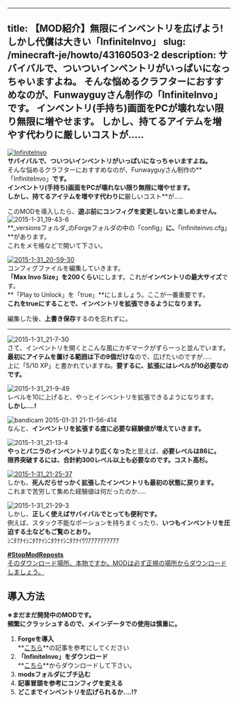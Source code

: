 
---
title: 【MOD紹介】無限にインベントリを広げよう! しかし代償は大きい「InfiniteInvo」
slug: /minecraft-je/howto/43160503-2
description: サバイバルで、ついついインベントリがいっぱいになっちゃいますよね。
 そんな悩めるクラフターにおすすめなのが、Funwayguyさん制作の「InfiniteInvo」です。
 インベントリ(手持ち)画面をPCが壊れない限り無限に増やせます。
 しかし、持てるアイテムを増やす代わりに厳しいコストが…..
---

[![InfiniteInvo](https://cdn-ak.f.st-hatena.com/images/fotolife/s/sasigume/20210208/20210208150701.png)](#8/c/8c8f88bb.png "InfiniteInvo")  
**サバイバルで、ついついインベントリがいっぱいになっちゃいますよね。**   
そんな悩めるクラフターにおすすめなのが、Funwayguyさん制作の**「InfiniteInvo」**です。  
**インベントリ(手持ち)画面をPCが壊れない限り無限に増やせます。**  
しかし、持てるアイテムを増やす代わりに**厳しいコスト**が…..

このMODを導入したら、**遊ぶ前にコンフィグを変更しないと楽しめません。**  
![2015-1-31_19-43-6](https://cdn-ak.f.st-hatena.com/images/fotolife/s/sasigume/20210208/20210208153025.jpg)  
**_versionsフォルダ_のForgeフォルダの中の「config」**に、**「infiniteinvo.cfg」**があります。  
これをメモ帳などで開いて下さい。 

[![2015-1-31_20-59-30](https://cdn-ak.f.st-hatena.com/images/fotolife/s/sasigume/20210208/20210208130112.jpg)](#1/0/10b95cfc.jpg "2015-1-31_20-59-30")  
コンフィグファイルを編集していきます。  
**「Max Invo Size」を200くらい**にします。これが**インベントリの最大サイズ**です。  
**「Play to Unlock」を「true」**にしましょう。ここが一番重要です。  
**これをtrueにすることで、インベントリを拡張できるようになります。**

編集した後、**上書き保存**するのを忘れずに。

---

![2015-1-31_21-7-30](https://cdn-ak.f.st-hatena.com/images/fotolife/s/sasigume/20210208/20210208125342.jpg)  
さて、インベントリを開くとこんな風にカギマークがずらーっと並んでいます。  
**最初にアイテムを置ける範囲は下の9個だけな**ので、広げたいのですが…..  
上に「5/10 XP」と書かれていますね。**要するに、拡張にはレベルが10必要なのです。**

![2015-1-31_21-9-49](https://cdn-ak.f.st-hatena.com/images/fotolife/s/sasigume/20210208/20210208175106.jpg)  
レベルを10に上げると、やっとインベントリを拡張できるようになります。  
**しかし….!**

![bandicam 2015-01-31 21-11-56-414](https://cdn-ak.f.st-hatena.com/images/fotolife/s/sasigume/20210208/20210208134420.jpg)  
なんと、**インベントリを拡張する度に必要な経験値が増えていきます。**

![2015-1-31_21-13-4](https://cdn-ak.f.st-hatena.com/images/fotolife/s/sasigume/20210208/20210208174730.jpg)  
**やっとバニラのインベントリより広くなった**と思えば、**必要レベルは86に。**  
**限界突破するには、合計約300レベル以上も必要なのです。コスト高杉。**

[![2015-1-31_21-25-37](https://cdn-ak.f.st-hatena.com/images/fotolife/s/sasigume/20210208/20210208144535.jpg)](#7/9/7954ffa0.jpg "2015-1-31_21-25-37")  
しかも、**死んだらせっかく拡張したインベントリも最初の状態に戻ります。**  
これまで苦労して集めた経験値は何だったのか…..

![2015-1-31_21-29-3](https://cdn-ak.f.st-hatena.com/images/fotolife/s/sasigume/20210208/20210208142508.jpg)  
しかし、**正しく使えばサバイバルでとっても便利です。**  
例えば、スタック不能なポーションを持ちまくったり、**いつもインベントリを圧迫する土などもご覧のとおり。**  
ｼﾆﾀｸﾅｲｼﾆﾀｸﾅｲｼﾆﾀｸﾅｲｼﾆﾀｸﾅｲｳﾜｱｱｱｱｱｱｱｱｱｱ

[**#StopModReposts**  
そのダウンロード場所、本物ですか。MODは必ず正規の場所からダウンロードしましょう。](https://www.napoan.com/stop-mod-reposts/)

## 導入方法 

**※まだまだ開発中のMODです。  
頻繁にクラッシュするので、メインデータでの使用は慎重に。**

1.  **Forgeを導入**  
    **[こちら](/new-way-to-install-mod/#forge-inst)**の記事を参考にしてください
2.  **「InfiniteInvo」をダウンロード**  
    **[こちら](http://www.minecraftforum.net/forums/mapping-and-modding/minecraft-mods/2336005-infiniteinvo-all-the-inventory-space-a-player "MOD「InfiniteInvo」のダウンロード")**からダウンロードして下さい。
3.  **modsフォルダにブチ込む** 
4.  **記事冒頭を参考にコンフィグを変える**
5.  **どこまでインベントリを広げられるか….!?**
